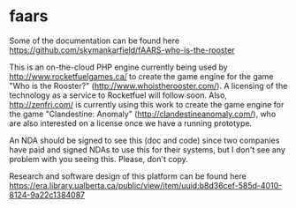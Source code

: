 faars
=====

Some of the documentation can be found here https://github.com/skymankarfield/fAARS-who-is-the-rooster

This is an on-the-cloud PHP engine currently being used by http://www.rocketfuelgames.ca/ to create the game engine for the game "Who is the Rooster?" (http://www.whoistherooster.com/). A licensing of the technology as a service to Rocketfuel will follow soon. Also,  http://zenfri.com/ is currently using this work to create the game engine for the game "Clandestine: Anomaly" (http://clandestineanomaly.com/), who are also interested on a license once we have a running prototype.

An NDA should be signed to see this (doc and code) since two companies have paid and signed NDAs to use this for their systems, but I don't see any problem with you seeing this. Please, don't copy.

Research and software design of this platform can be found here https://era.library.ualberta.ca/public/view/item/uuid:b8d36cef-585d-4010-8124-9a22c1384087
